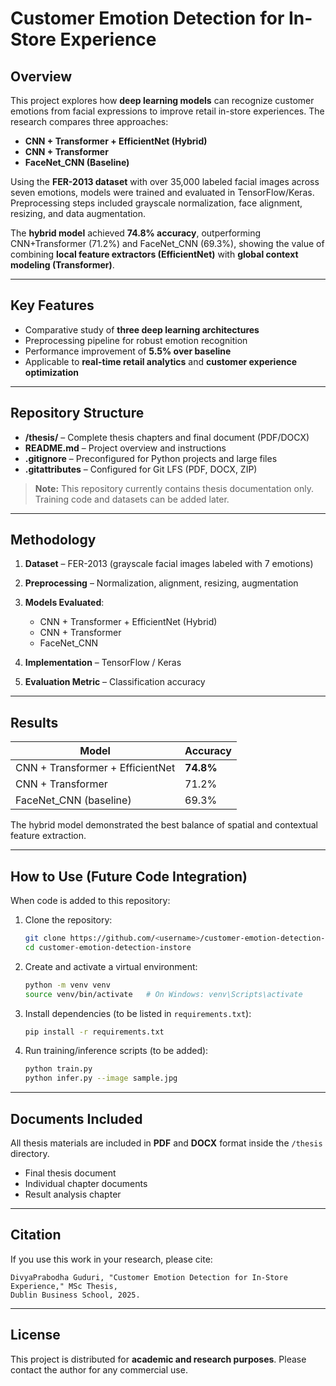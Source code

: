 # Customer Emotion Detection for In-Store Experience

## Overview

This project explores how **deep learning models** can recognize customer emotions from facial expressions to improve retail in-store experiences. The research compares three approaches:

* **CNN + Transformer + EfficientNet (Hybrid)**
* **CNN + Transformer**
* **FaceNet\_CNN (Baseline)**

Using the **FER-2013 dataset** with over 35,000 labeled facial images across seven emotions, models were trained and evaluated in TensorFlow/Keras. Preprocessing steps included grayscale normalization, face alignment, resizing, and data augmentation.

The **hybrid model** achieved **74.8% accuracy**, outperforming CNN+Transformer (71.2%) and FaceNet\_CNN (69.3%), showing the value of combining **local feature extractors (EfficientNet)** with **global context modeling (Transformer)**.

---

## Key Features

* Comparative study of **three deep learning architectures**
* Preprocessing pipeline for robust emotion recognition
* Performance improvement of **5.5% over baseline**
* Applicable to **real-time retail analytics** and **customer experience optimization**

---

## Repository Structure

* **/thesis/** – Complete thesis chapters and final document (PDF/DOCX)
* **README.md** – Project overview and instructions
* **.gitignore** – Preconfigured for Python projects and large files
* **.gitattributes** – Configured for Git LFS (PDF, DOCX, ZIP)

> **Note:** This repository currently contains thesis documentation only. Training code and datasets can be added later.

---

## Methodology

1. **Dataset** – FER-2013 (grayscale facial images labeled with 7 emotions)
2. **Preprocessing** – Normalization, alignment, resizing, augmentation
3. **Models Evaluated**:

   * CNN + Transformer + EfficientNet (Hybrid)
   * CNN + Transformer
   * FaceNet\_CNN
4. **Implementation** – TensorFlow / Keras
5. **Evaluation Metric** – Classification accuracy

---

## Results

| Model                            | Accuracy  |
| -------------------------------- | --------- |
| CNN + Transformer + EfficientNet | **74.8%** |
| CNN + Transformer                | 71.2%     |
| FaceNet\_CNN (baseline)          | 69.3%     |

The hybrid model demonstrated the best balance of spatial and contextual feature extraction.

---

## How to Use (Future Code Integration)

When code is added to this repository:

1. Clone the repository:

   ```bash
   git clone https://github.com/<username>/customer-emotion-detection-instore.git
   cd customer-emotion-detection-instore
   ```
2. Create and activate a virtual environment:

   ```bash
   python -m venv venv
   source venv/bin/activate   # On Windows: venv\Scripts\activate
   ```
3. Install dependencies (to be listed in `requirements.txt`):

   ```bash
   pip install -r requirements.txt
   ```
4. Run training/inference scripts (to be added):

   ```bash
   python train.py
   python infer.py --image sample.jpg
   ```

---

## Documents Included

All thesis materials are included in **PDF** and **DOCX** format inside the `/thesis` directory.

* Final thesis document
* Individual chapter documents
* Result analysis chapter

---

## Citation

If you use this work in your research, please cite:

```
DivyaPrabodha Guduri, "Customer Emotion Detection for In-Store Experience," MSc Thesis,
Dublin Business School, 2025.
```

---

## License

This project is distributed for **academic and research purposes**. Please contact the author for any commercial use.
